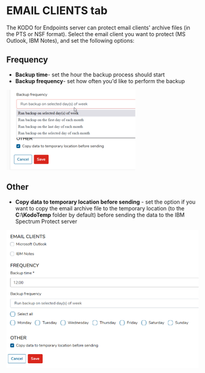 # EMAIL CLIENTS tab

The KODO for Endpoints server can protect email clients' archive files \(in the PTS or NSF format\). Select the email client you want to protect \(MS Outlook, IBM Notes\), and set the following options:

## Frequency

* **Backup time**- set the hour the backup process should start
* **Backup frequency**- set how often you'd like to perform the backup 

![](../../../../.gitbook/assets/image%20%28175%29.png)

## Other

* **Copy data to temporary location before sending**  - set the option if you want to copy the email archive file to the temporary location \(to the **C:\KodoTemp** folder by default\) before sending the data to the IBM Spectrum Protect server

![](../../../../.gitbook/assets/image%20%28171%29.png)





